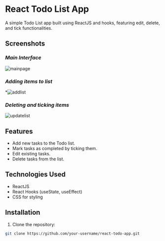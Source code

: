 # React Todo List App

A simple Todo List app built using ReactJS and hooks, featuring edit, delete, and tick functionalities.

## Screenshots

*<h3>Main Interface</h3>*
![mainpage](https://github.com/DarshanLoni/TodoListV2/assets/132261307/3cb6a07e-a9c4-4a9f-92a3-d93e2b9efced)
*<h3>Adding items to list</h3>*
*![addlist](https://github.com/DarshanLoni/TodoListV2/assets/132261307/50d1553a-9a54-476a-9ef9-0383279dafb8)
*<h3>Deleting and ticking items</h3>*
![updatelist](https://github.com/DarshanLoni/TodoListV2/assets/132261307/361deb7d-6772-4d55-b071-94378f8a004d)




## Features

- Add new tasks to the Todo list.
- Mark tasks as completed by ticking them.
- Edit existing tasks.
- Delete tasks from the list.

## Technologies Used

- ReactJS
- React Hooks (useState, useEffect)
- CSS for styling

## Installation

1. Clone the repository:

```bash
git clone https://github.com/your-username/react-todo-app.git
